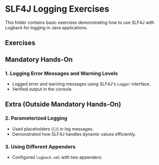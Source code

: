 # SLF4J Logging Exercises

This folder contains basic exercises demonstrating how to use SLF4J with Logback for logging in Java applications.

## Exercises

## Mandatory Hands-On

### 1. Logging Error Messages and Warning Levels
- Logged error and warning messages using SLF4J's `Logger` interface.
- Verified output in the console.

## Extra (Outside Mandatory Hands-On)

### 2. Parameterized Logging
- Used placeholders (`{}`) in log messages.
- Demonstrated how SLF4J handles dynamic values efficiently.

### 3. Using Different Appenders
- Configured `logback.xml` with two appenders:
